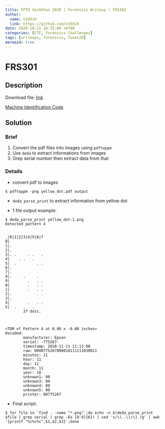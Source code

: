 ```yaml
---
title: FPTU SecAthon 2020 | Forensics Writeup | FRS301
author:
  name: n3ddih
  link: https://github.com/n3ddih
date: 2020-10-21 16:35:00 +0700
categories: [CTF, Forensics Challenges]
tags: [writeups, forensics, fusec20]
mermaid: true
---
```


# FRS301

## Description

Download file: [link](https://github.com/n3ddih/Forensics-CTF-Writeups/blob/e56e543e6f710accdacdb310ed358a4acc507327/pdf/yellow_dot/yellow_dot.pdf)

[Machine Identification Code](https://en.wikipedia.org/wiki/Machine_Identification_Code)

## Solution

### Brief

1. Convert the pdf files into images using `pdftoppm`
2. Use `deda` to extract informations from images
3. Grep serial number then extract data from that

### Details

- convert pdf to images

```console
$ pdftoppm -png yellow_dot.pdf output
```

- `deda_parse_print` to extract information from yellow dot

- 1 file output example:

```console
$ deda_parse_print yellow_dot-1.png
Detected pattern 4


_|0|1|2|3|4|5|6|7
0|
1|.
2|.
3|. .     . .   .
4|    . .   .
5|  .         . .
6|.
7|.
8|.     .     .
9|        .   . .
0|        .   . .
1|        .   . .
2|.           . .
3|.
4|        .   . .
5|  .   .   .
        37 dots.



<TDM of Pattern 4 at 0.00 x -0.00 inches>
Decoded:
        manufacturer: Epson
        serial: -775267-
        timestamp: 2018-11-11 11:11:00
        raw: 0000775267000018111111030011
        minutes: 11
        hour: 11
        day: 11
        month: 11
        year: 18
        unknown1: 00
        unknown3: 00
        unknown4: 00
        unknown5: 00
        printer: 00775267
```

- Final script:

```console
$ for file in `find . -name "*.png"`;do echo -n $(deda_parse_print $file | grep serial | grep -Eo [0-9]{6}) | sed 's/\(..\)/\1 /g' | awk '{printf "%c%c%c",$1,$2,$3}';done
```

